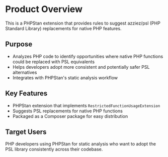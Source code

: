 # Product Overview

This is a PHPStan extension that provides rules to suggest azziez/psl (PHP Standard Library) replacements for native PHP features.

## Purpose
- Analyzes PHP code to identify opportunities where native PHP functions could be replaced with PSL equivalents
- Helps developers adopt more consistent and potentially safer PSL alternatives
- Integrates with PHPStan's static analysis workflow

## Key Features
- PHPStan extension that implements `RestrictedFunctionUsageExtension`
- Suggests PSL replacements for native PHP functions
- Packaged as a Composer package for easy distribution

## Target Users
PHP developers using PHPStan for static analysis who want to adopt the PSL library consistently across their codebase.